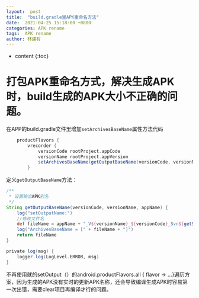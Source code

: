 ```yaml
---
layout:  post
title:  "build.gradle里APK重命名方法"
date:  2021-04-25 15:18:00 +0800
categories: APK rename
tags:  APK rename
author: 林建有
---
```

* content
{:toc}

# 打包APK重命名方式，解决生成APK时，build生成的APK大小不正确的问题。

在APP的build.gradle文件里增加`setArchivesBaseName`属性方法代码

```groovy
    productFlavors {
        vrecorder {
            versionCode rootProject.appCode
            versionName rootProject.appVersion
            setArchivesBaseName(getOutputBaseName(versionCode, versionName, "vrecorder"))
        }
```

定义`getOutputBaseName`方法：

```groovy
/**
 * 设置输出APK别名
 */
String getOutputBaseName(versionCode, versionName, appName) {
    log("setOutputName:")
    //修改文件名
    def fileName = appName + "_V${versionName}_${versionCode}_Svn${getSvnRevision()}_${getReleaseTime()}"
    log("ArchivesBaseName = [" + fileName + "]")
    return fileName
}

private log(msg) {
    logger.log(LogLevel.ERROR, msg)
}
```

不再使用就的setOutput（）的android.productFlavors.all { flavor -> ...}遍历方案，因为生成的APK没有实时的更新APK名称，还会导致编译生成APK时容易第一次出错，需要clear项目再编译才行的问题。
